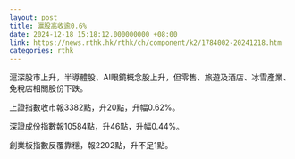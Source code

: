 ```yaml
---
layout: post
title: 滬股高收逾0.6%
date: 2024-12-18 15:18:12.000000000 +08:00
link: https://news.rthk.hk/rthk/ch/component/k2/1784002-20241218.htm
categories: rthk
---
```


滬深股市上升，半導體股、AI眼鏡概念股上升，但零售、旅遊及酒店、冰雪產業、免稅店相關股份下跌。

上證指數收市報3382點，升20點，升幅0.62%。

深證成份指數報10584點，升46點，升幅0.44%。

創業板指數反覆靠穩，報2202點，升不足1點。
